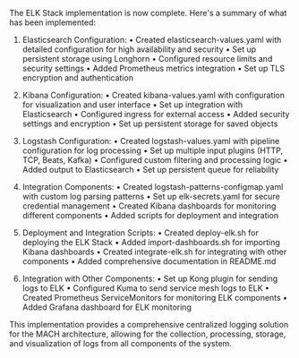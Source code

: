 The ELK Stack implementation is now complete. Here's a summary of what
has been implemented:

1. Elasticsearch Configuration:
   • Created elasticsearch-values.yaml with detailed configuration for
high availability and security
   • Set up persistent storage using Longhorn
   • Configured resource limits and security settings
   • Added Prometheus metrics integration
   • Set up TLS encryption and authentication

2. Kibana Configuration:
   • Created kibana-values.yaml with configuration for visualization 
and user interface
   • Set up integration with Elasticsearch
   • Configured ingress for external access
   • Added security settings and encryption
   • Set up persistent storage for saved objects

3. Logstash Configuration:
   • Created logstash-values.yaml with pipeline configuration for log 
processing
   • Set up multiple input plugins (HTTP, TCP, Beats, Kafka)
   • Configured custom filtering and processing logic
   • Added output to Elasticsearch
   • Set up persistent queue for reliability

4. Integration Components:
   • Created logstash-patterns-configmap.yaml with custom log parsing 
patterns
   • Set up elk-secrets.yaml for secure credential management
   • Created Kibana dashboards for monitoring different components
   • Added scripts for deployment and integration

5. Deployment and Integration Scripts:
   • Created deploy-elk.sh for deploying the ELK Stack
   • Added import-dashboards.sh for importing Kibana dashboards
   • Created integrate-elk.sh for integrating with other components
   • Added comprehensive documentation in README.md

6. Integration with Other Components:
   • Set up Kong plugin for sending logs to ELK
   • Configured Kuma to send service mesh logs to ELK
   • Created Prometheus ServiceMonitors for monitoring ELK components
   • Added Grafana dashboard for ELK monitoring

This implementation provides a comprehensive centralized logging 
solution for the MACH architecture, allowing for the collection, 
processing, storage, and visualization of logs from all components of 
the system.